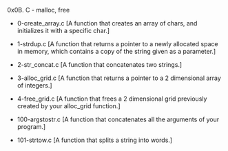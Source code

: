 0x0B. C - malloc, free

- 0-create_array.c [A  function that creates an array of chars, and initializes it with a specific char.]

- 1-strdup.c [A function that returns a pointer to a newly allocated space in memory, which contains a copy of the string given as a parameter.]

- 2-str_concat.c [A function that concatenates two strings.]

- 3-alloc_grid.c [A function that returns a pointer to a 2 dimensional array of integers.]

- 4-free_grid.c [A function that frees a 2 dimensional grid previously created by your alloc_grid function.]

- 100-argstostr.c [A function that concatenates all the arguments of your program.]

- 101-strtow.c [A function that splits a string into words.]
